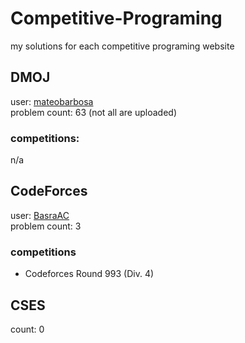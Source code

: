 # Competitive-Programing

my solutions for each competitive programing website

## DMOJ

user: [mateobarbosa](https://dmoj.ca/user/mateobarbosa)    
problem count: 63 (not all are uploaded)

### competitions:
n/a

## CodeForces

user: [BasraAC](https://codeforces.com/profile/basraAC)         
problem count: 3

### competitions

- Codeforces Round 993 (Div. 4)

## CSES

count: 0
